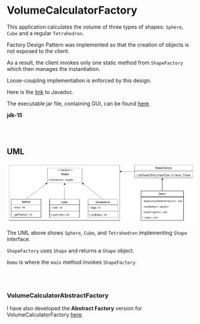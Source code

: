 # VolumeCalculatorFactory

This application calculates the volume of three types of shapes: `Sphere`, `Cube` and a regular `Tetrahedron`.

Factory Design Pattern was implemented so that the creation of objects is not exposed to the client.

As a result, the client invokes only one static method from `ShapeFactory` which then manages the instantiation.

Loose-coupling implementation is enforced by this design.

Here is the [link](https://kleyton-ohare.github.io/VolumeCalculatorFactory/index.html) to Javadoc.

The executable jar file, containing GUI, can be found [here](https://drive.google.com/drive/folders/1eeE3XRAEk-ERaHBr1-rbx_YG0utMAZ9E?usp=sharing).

**jdk-15**

<br><br>

## UML
![UML](https://raw.githubusercontent.com/kleyton-ohare/VolumeCalculatorFactory/master/img/VolumeCalculatorFactoryUML.png)


The UML above shows `Sphere`, `Cube`, and `Tetrahedron` implementing `Shape` interface.

`ShapeFactory` uses `Shape` and returns a `Shape` object.

`Demo` is where the `main` method invokes `ShapeFactory`.

<br><br>

### VolumeCalculatorAbstractFactory
I have also developed the **Abstract Factory** version for VolumeCalculatorFactory [here](https://github.com/kleyton-ohare/VolumeCalculatorAbstractFactory).